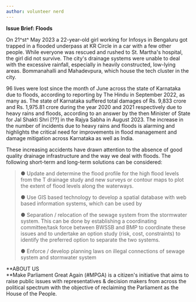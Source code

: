 ```yaml
---
author: volunteer nerd
---
```


**Issue Brief: Floods**

On 21^st^ May 2023 a 22-year-old girl working for Infosys in Bengaluru
got trapped in a flooded underpass at KR Circle in a car with a few
other people. While everyone was rescued and rushed to St. Martha's
hospital, the girl did not survive. The city's drainage systems were
unable to deal with the excessive rainfall, especially in heavily
constructed, low-lying areas. Bommanahalli and Mahadevpura, which house
the tech cluster in the city.

96 lives were lost since the month of June across the state of Karnataka
due to floods, according to reporting by The Hindu in September 2022, as
many as. The state of Karnataka suffered total damages of Rs. 9,833
crore and Rs. 1,975.81 crore during the year 2020 and 2021 respectively
due to heavy rains and floods, according to an answer by the then
Minister of State for Jal Shakti Shri \[??\] in the Rajya Sabha in
August 2023. The increase in the number of incidents due to heavy rains
and floods is alarming and highlights the critical need for improvements
in flood management and damage mitigation across Karnataka as well as
India.

These increasing accidents have drawn attention to the absence of good
quality drainage infrastructure and the way we deal with floods. The
following short-term and long-term solutions can be considered:

> ● Update and determine the flood profile for the high flood levels
> from the T drainage study and new surveys or contour maps to plot the
> extent of flood levels along the waterways.
>
> ● Use GIS based technology to develop a spatial database with web
> based information systems, which can be used by
>
> ● Separation / relocation of the sewage system from the stormwater
> system. This can be done by establishing a coordinating committee/task
> force between BWSSB and BMP to coordinate these issues and to
> undertake an option study (risk, cost, constraints) to identify the
> preferred option to separate the two systems.
>
> ● Enforce / develop planning laws on illegal connections of sewage
> system and stormwater system

**ABOUT US\
**Make Parliament Great Again (#MPGA) is a citizen's initiative that
aims to raise public issues with representatives & decision makers from
across the political spectrum with the objective of reclaiming the
Parliament as the House of the People.
